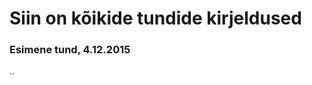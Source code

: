 <html>
  <head>
  </head>
  <body>
    <h1> Siin on kõikide tundide kirjeldused </h1>
    </hr>
    <h3> Esimene tund, 4.12.2015 </h3>
    <p> .. </p>
  </body>
</html>
